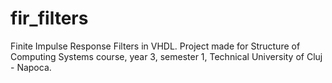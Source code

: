 # fir_filters
Finite Impulse Response Filters in VHDL.
Project made for Structure of Computing Systems course, year 3, semester 1, Technical University of Cluj - Napoca.
